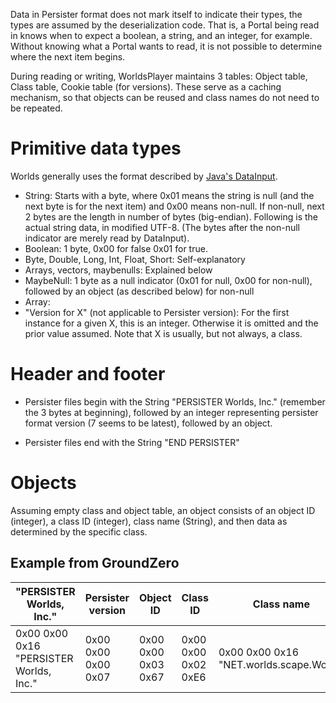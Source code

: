 Data in Persister format does not mark itself to indicate their types, the types are assumed by the deserialization code. That is, a Portal being read in knows when to expect a boolean, a string, and an integer, for example. Without knowing what a Portal wants to read, it is not possible to determine where the next item begins.

During reading or writing, WorldsPlayer maintains 3 tables: Object table, Class table, Cookie table (for versions). These serve as a caching mechanism, so that objects can be reused and class names do not need to be repeated.

# Primitive data types

Worlds generally uses the format described by [Java's DataInput](https://docs.oracle.com/javase/7/docs/api/java/io/DataInput.html).

* String: Starts with a byte, where 0x01 means the string is null (and the next byte is for the next item) and 0x00 means non-null. If non-null, next 2 bytes are the length in number of bytes (big-endian). Following is the actual string data, in modified UTF-8. (The bytes after the non-null indicator are merely read by DataInput).
* Boolean: 1 byte, 0x00 for false 0x01 for true.
* Byte, Double, Long, Int, Float, Short: Self-explanatory
* Arrays, vectors, maybenulls: Explained below 
* MaybeNull: 1 byte as a null indicator (0x01 for null, 0x00 for non-null), followed by an object (as described below) for non-null
* Array:  
* "Version for X" (not applicable to Persister version): For the first instance for a given X, this is an integer. Otherwise it is omitted and the prior value assumed. Note that X is usually, but not always, a class.

# Header and footer

* Persister files begin with the String "PERSISTER Worlds, Inc." (remember the 3 bytes at beginning), followed by an integer representing persister format version (7 seems to be latest), followed by an object.

* Persister files end with the String "END PERSISTER"

# Objects

Assuming empty class and object table, an object consists of an object ID (integer), a class ID (integer), class name (String), and then data as determined by the specific class.

## Example from GroundZero

| "PERSISTER Worlds, Inc." | Persister version | Object ID | Class ID | Class name |
| ------------------------ | ----------------- | --------- | -------- | ---------- |
| 0x00 0x00 0x16 "PERSISTER Worlds, Inc." | 0x00 0x00 0x00 0x07 | 0x00 0x00 0x03 0x67 | 0x00 0x00 0x02 0xE6 | 0x00 0x00 0x16 "NET.worlds.scape.World" |